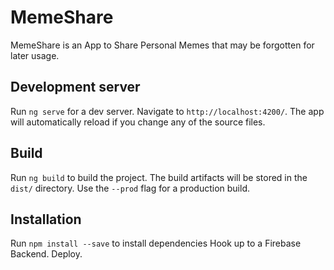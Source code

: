 # MemeShare

MemeShare is an App to Share Personal Memes that may be forgotten for later usage.

## Development server

Run `ng serve` for a dev server. Navigate to `http://localhost:4200/`. The app will automatically reload if you change any of the source files.

## Build

Run `ng build` to build the project. The build artifacts will be stored in the `dist/` directory. Use the `--prod` flag for a production build.

## Installation

Run `npm install --save` to install dependencies
Hook up to a Firebase Backend.
Deploy.
